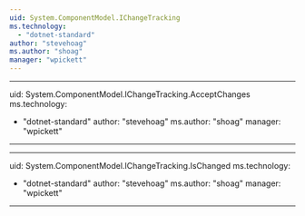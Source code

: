 ```yaml
---
uid: System.ComponentModel.IChangeTracking
ms.technology: 
  - "dotnet-standard"
author: "stevehoag"
ms.author: "shoag"
manager: "wpickett"
---
```


---
uid: System.ComponentModel.IChangeTracking.AcceptChanges
ms.technology: 
  - "dotnet-standard"
author: "stevehoag"
ms.author: "shoag"
manager: "wpickett"
---

---
uid: System.ComponentModel.IChangeTracking.IsChanged
ms.technology: 
  - "dotnet-standard"
author: "stevehoag"
ms.author: "shoag"
manager: "wpickett"
---
